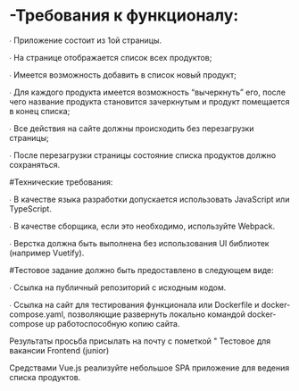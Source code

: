 # -Требования к функционалу:

∙             Приложение состоит из 1ой страницы.

∙             На странице отображается список всех продуктов;

∙             Имеется возможность добавить в список новый продукт;

∙             Для каждого продукта имеется возможность “вычеркнуть” его, после чего название продукта становится зачеркнутым и продукт помещается в конец списка;

∙             Все действия на сайте должны происходить без перезагрузки страницы;

∙             После перезагрузки страницы состояние списка продуктов должно сохраняться.

#Технические требования:

∙             В качестве языка разработки допускается использовать JavaScript или TypeScript.

∙             В качестве сборщика, если это необходимо, используйте Webpack.

∙             Верстка должна быть выполнена без использования UI библиотек (например Vuetify).

#Тестовое задание должно быть предоставлено в следующем виде:

∙             Ссылка на публичный репозиторий с исходным кодом.

∙             Ссылка на сайт для тестирования функционала или Dockerfile и docker-compose.yaml, позволяющие развернуть локально командой docker-compose up работоспособную копию сайта.

Результаты просьба присылать на почту с пометкой " Тестовое для вакансии Frontend (junior)

Средствами Vue.js реализуйте небольшое SPA приложение для ведения списка продуктов.
